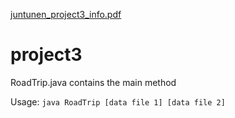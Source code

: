 [juntunen_project3_info.pdf](https://github.com/trjuntunen/project3/files/6985463/juntunen_project3_info.pdf)
# project3
RoadTrip.java contains the main method

Usage: `java RoadTrip [data file 1] [data file 2]`
